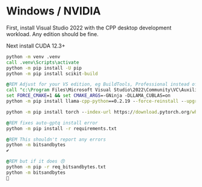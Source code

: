 # Windows / NVIDIA

First, install Visual Studio 2022 with the CPP desktop development workload.
Any edition should be fine.

Next install CUDA 12.3+

```bat
python -m venv .venv
call .venv\Scripts\activate
python -m pip install -U pip
python -m pip install scikit-build

@REM Adjust for your VS edition, eg BuildTools, Professional instead of Community
call "c:\Program Files\Microsoft Visual Studio\2022\Community\VC\Auxiliary\Build\vcvars64.bat"
set FORCE_CMAKE=1 && set CMAKE_ARGS=-GNinja -DLLAMA_CUBLAS=on
python -m pip install llama-cpp-python==0.2.19 --force-reinstall --upgrade --no-cache-dir --no-build-isolation -v

python -m pip install torch --index-url https://download.pytorch.org/whl/cu121 --force-reinstall

@REM fixes auto-gptq install error
python -m pip install -r requirements.txt

@REM This shouldn't report any errors
python -m bitsandbytes
✔

@REM but if it does 😠
python -m pip -r req_bitsandbytes.txt
python -m bitsandbytes 
🙏
```
